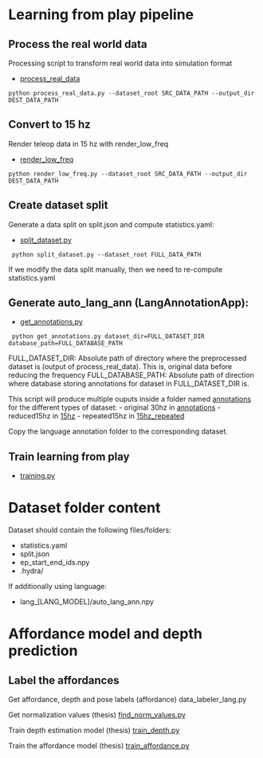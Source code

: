 # Learning from play pipeline
## Process the real world data
Processing script to transform real world data into simulation format
- [process_real_data](../lfp/utils/preprocess_real_data.py)
```
python process_real_data.py --dataset_root SRC_DATA_PATH --output_dir DEST_DATA_PATH
```

## Convert to 15 hz
Render teleop data in 15 hz with render_low_freq
- [render_low_freq](../lfp/utils/render_low_freq.py)

```
python render_low_freq.py --dataset_root SRC_DATA_PATH --output_dir DEST_DATA_PATH
```

## Create dataset split
Generate a data split on split.json and compute statistics.yaml:
- [split_dataset.py](../lfp/utils/split_dataset.py)

```
 python split_dataset.py --dataset_root FULL_DATA_PATH
```

If we modify the data split manually, then we need to re-compute statistics.yaml

## Generate auto_lang_ann (LangAnnotationApp):
- [get_annotations.py](../../LanguageAnnotationApp/scripts/get_annotations.py)

```
 python get_annotations.py dataset_dir=FULL_DATASET_DIR database_path=FULL_DATABASE_PATH
```

FULL_DATASET_DIR: Absolute path of directory where the preprocessed dataset is (output of process_real_data). This is, original data before reducing the frequency
FULL_DATABASE_PATH: Absolute path of direction where database storing annotations for dataset in FULL_DATASET_DIR is.

This script will produce multiple ouputs inside a folder named [annotations](../../LanguageAnnotationApp/annotations/) for the different types of dataset:
    - original 30hz in [annotations](../../LanguageAnnotationApp/annotations/)
    - reduced15hz in [15hz](../../LanguageAnnotationApp/annotations/15hz)
    - repeated15hz in [15hz_repeated](../../LanguageAnnotationApp/annotations/15hz_repeated/)

Copy the language annotation folder to the corresponding dataset.

## Train learning from play
- [training.py](../lfp/training.py)

# Dataset folder content
Dataset should contain the following files/folders:
- statistics.yaml
- split.json
- ep_start_end_ids.npy
- .hydra/

If additionally using language:
- lang_[LANG_MODEL]/auto_lang_ann.npy


#  Affordance model and depth prediction
## Label the affordances
Get affordance, depth and pose labels (affordance)
data_labeler_lang.py

Get normalization values (thesis)
[find_norm_values.py](../scripts/find_norm_values.py)

Train depth estimation model (thesis)
[train_depth.py](../train_depth.py)

Train the affordance model (thesis)
[train_affordance.py](../train_affordance.py)
